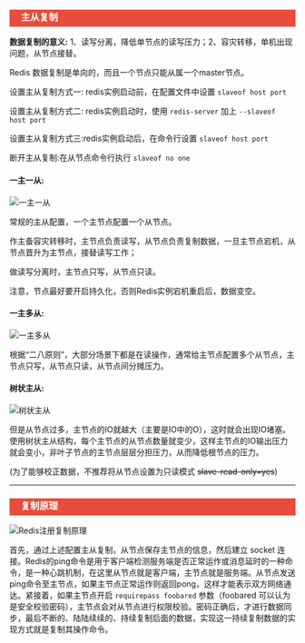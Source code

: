 <h3 style="padding-bottom:6px; padding-left:20px; color:#ffffff; background-color:#E74C3C;">主从复制</h3>

**数据复制的意义:** 1、读写分离，降低单节点的读写压力；2、容灾转移，单机出现问题，从节点接替。

Redis 数据复制是单向的，而且一个节点只能从属一个master节点。



设置主从复制方式一: redis实例启动前，在配置文件中设置 `slaveof host port`

设置主从复制方式二: redis实例启动时，使用 `redis-server` 加上 `--slaveof host port`

设置主从复制方式三:redis实例启动后，在命令行设置 `slaveof host port`

断开主从复制:在从节点命令行执行 `slaveof no one`



#### 一主一从: 

![一主一从](https://i.loli.net/2019/02/11/5c612b5f58ffc.png)

常规的主从配置，一个主节点配置一个从节点。

作主备容灾转移时，主节点负责读写，从节点负责复制数据，一旦主节点宕机，从节点晋升为主节点，接替读写工作；

做读写分离时，主节点只写，从节点只读。

注意，节点最好要开启持久化，否则Redis实例宕机重启后，数据变空。



#### 一主多从:

![一主多从](https://i.loli.net/2019/02/11/5c612ba97b585.png)

根据“二八原则”，大部分场景下都是在读操作，通常给主节点配置多个从节点，主节点只写，从节点只读，从节点间分摊压力。



#### 树状主从:

![树状主从](https://i.loli.net/2019/02/11/5c612bbf22aea.png)

但是从节点过多，主节点的IO就越大（主要是IO中的O），这时就会出现IO堵塞。使用树状主从结构，每个主节点的从节点数量就变少，这样主节点的IO输出压力就会变小，非叶子节点的主节点层层分担压力，从而降低根节点的压力。

(为了能够校正数据，不推荐将从节点设置为只读模式 ~~slave-read-only=yes~~)



---

<h3 style="padding-bottom:6px; padding-left:20px; color:#ffffff; background-color:#E74C3C;">复制原理</h3>

![Redis注册复制原理](https://i.loli.net/2019/02/12/5c62226abbf3d.png)

首先，通过上述配置主从复制，从节点保存主节点的信息，然后建立 socket 连接。Redis的ping命令是用于客户端检测服务端是否正常运作或消息延时的一种命令，是一种心跳机制，在这里从节点就是客户端，主节点就是服务端。从节点发送ping命令至主节点，如果主节点正常运作则返回pong，这样才能表示双方网络通达。紧接着，如果主节点开启 `requirepass foobared` 参数（foobared 可以认为是安全校验密码），主节点会对从节点进行权限校验。密码正确后，才进行数据同步，最后不断的、陆陆续续的、持续复制后面的数据，实现这一持续复制数据的实现方式就是复制其操作命令。